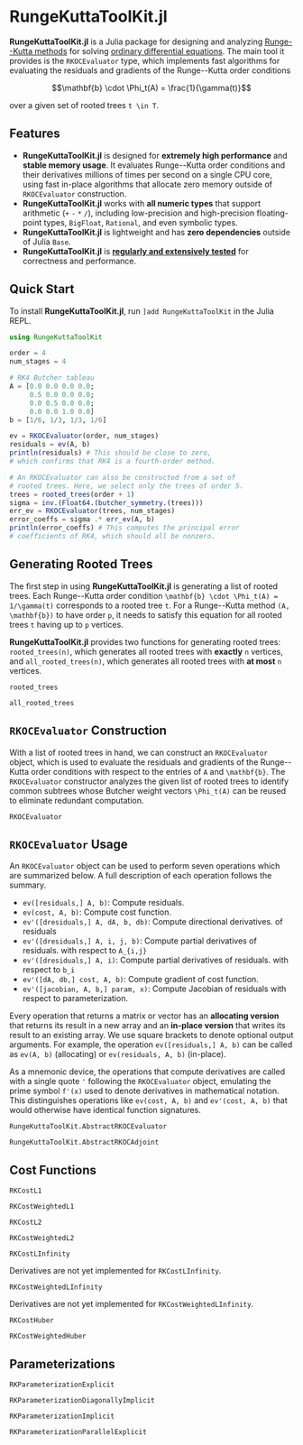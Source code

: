 # RungeKuttaToolKit.jl

**RungeKuttaToolKit.jl** is a Julia package for designing and analyzing [Runge--Kutta methods](https://en.wikipedia.org/wiki/Runge%E2%80%93Kutta_methods) for solving [ordinary differential equations](https://en.wikipedia.org/wiki/Ordinary_differential_equation). The main tool it provides is the `RKOCEvaluator` type, which implements fast algorithms for evaluating the residuals and gradients of the Runge--Kutta order conditions

```math
\mathbf{b} \cdot \Phi_t(A) = \frac{1}{\gamma(t)}
```

over a given set of rooted trees ``t \in T``.



## Features

- **RungeKuttaToolKit.jl** is designed for **extremely high performance** and **stable memory usage**. It evaluates Runge--Kutta order conditions and their derivatives millions of times per second on a single CPU core, using fast in-place algorithms that allocate zero memory outside of `RKOCEvaluator` construction.
- **RungeKuttaToolKit.jl** works with **all numeric types** that support arithmetic (`+` `-` `*` `/`), including low-precision and high-precision floating-point types, `BigFloat`, `Rational`, and even symbolic types.
- **RungeKuttaToolKit.jl** is lightweight and has **zero dependencies** outside of Julia `Base`.
- **RungeKuttaToolKit.jl** is [**regularly and extensively tested**](https://github.com/dzhang314/RungeKuttaToolKit.jl/blob/master/test/runtests.jl) for correctness and performance.



## Quick Start

To install **RungeKuttaToolKit.jl**, run `]add RungeKuttaToolKit` in the Julia REPL.

```julia
using RungeKuttaToolKit

order = 4
num_stages = 4

# RK4 Butcher tableau
A = [0.0 0.0 0.0 0.0;
     0.5 0.0 0.0 0.0;
     0.0 0.5 0.0 0.0;
     0.0 0.0 1.0 0.0]
b = [1/6, 1/3, 1/3, 1/6]

ev = RKOCEvaluator(order, num_stages)
residuals = ev(A, b)
println(residuals) # This should be close to zero,
# which confirms that RK4 is a fourth-order method.

# An RKOCEvaluator can also be constructed from a set of
# rooted trees. Here, we select only the trees of order 5.
trees = rooted_trees(order + 1)
sigma = inv.(Float64.(butcher_symmetry.(trees)))
err_ev = RKOCEvaluator(trees, num_stages)
error_coeffs = sigma .* err_ev(A, b)
println(error_coeffs) # This computes the principal error
# coefficients of RK4, which should all be nonzero.
```



## Generating Rooted Trees

The first step in using **RungeKuttaToolKit.jl** is generating a list of rooted trees. Each Runge--Kutta order condition ``\mathbf{b} \cdot \Phi_t(A) = 1/\gamma(t)`` corresponds to a rooted tree ``t``. For a Runge--Kutta method ``(A, \mathbf{b})`` to have order ``p``, it needs to satisfy this equation for all rooted trees ``t`` having up to ``p`` vertices.

**RungeKuttaToolKit.jl** provides two functions for generating rooted trees: `rooted_trees(n)`, which generates all rooted trees with **exactly** ``n`` vertices, and `all_rooted_trees(n)`, which generates all rooted trees with **at most** ``n`` vertices.

```@docs
rooted_trees
```

```@docs
all_rooted_trees
```



## `RKOCEvaluator` Construction

With a list of rooted trees in hand, we can construct an `RKOCEvaluator` object, which is used to evaluate the residuals and gradients of the Runge--Kutta order conditions with respect to the entries of ``A`` and ``\mathbf{b}``. The `RKOCEvaluator` constructor analyzes the given list of rooted trees to identify common subtrees whose Butcher weight vectors ``\Phi_t(A)`` can be reused to eliminate redundant computation.

```@docs
RKOCEvaluator
```



## `RKOCEvaluator` Usage

An `RKOCEvaluator` object can be used to perform seven operations which are summarized below. A full description of each operation follows the summary.

- `ev([residuals,] A, b)`: Compute residuals.
- `ev(cost, A, b)`: Compute cost function.
- `ev'([dresiduals,] A, dA, b, db)`: Compute directional derivatives.
     of residuals
- `ev'([dresiduals,] A, i, j, b)`: Compute partial derivatives of residuals.
     with respect to ``A_{i,j}``
- `ev'([dresiduals,] A, i)`: Compute partial derivatives of residuals.
     with respect to ``b_i``
- `ev'([dA, db,] cost, A, b)`: Compute gradient of cost function.
- `ev'([jacobian, A, b,] param, x)`: Compute Jacobian of residuals
     with respect to parameterization.

Every operation that returns a matrix or vector has an **allocating version** that returns its result in a new array and an **in-place version** that writes its result to an existing array. We use square brackets to denote optional output arguments. For example, the operation `ev([residuals,] A, b)` can be called as `ev(A, b)` (allocating) or `ev(residuals, A, b)` (in-place).

As a mnemonic device, the operations that compute derivatives are called with a single quote `'` following the `RKOCEvaluator` object, emulating the prime symbol ``f'(x)`` used to denote derivatives in mathematical notation. This distinguishes operations like `ev(cost, A, b)` and `ev'(cost, A, b)` that would otherwise have identical function signatures.

```@docs
RungeKuttaToolKit.AbstractRKOCEvaluator
```

```@docs
RungeKuttaToolKit.AbstractRKOCAdjoint
```



## Cost Functions

```@docs
RKCostL1
```

```@docs
RKCostWeightedL1
```

```@docs
RKCostL2
```

```@docs
RKCostWeightedL2
```

```@docs
RKCostLInfinity
```

Derivatives are not yet implemented for `RKCostLInfinity`.

```@docs
RKCostWeightedLInfinity
```

Derivatives are not yet implemented for `RKCostWeightedLInfinity`.

```@docs
RKCostHuber
```

```@docs
RKCostWeightedHuber
```



## Parameterizations

```@docs
RKParameterizationExplicit
```

```@docs
RKParameterizationDiagonallyImplicit
```

```@docs
RKParameterizationImplicit
```

```@docs
RKParameterizationParallelExplicit
```
